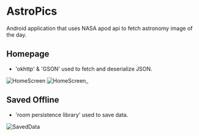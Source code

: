 # AstroPics
Android application that uses NASA apod api to fetch astronomy image of the day.
## Homepage
 - 'okhttp' & 'GSON' used to fetch and deserialize JSON.
 
![HomeScreen](https://user-images.githubusercontent.com/30142553/79695907-10b21400-8297-11ea-87b0-2a7cf450f2ea.png)
![HomeScreen_](https://user-images.githubusercontent.com/30142553/79695966-7dc5a980-8297-11ea-8143-2759598d3fda.png)
## Saved Offline
 - 'room persistence library' used to save data.
 
![SavedData](https://user-images.githubusercontent.com/30142553/79696228-098c0580-8299-11ea-80bb-8acdd61f7c5a.png)
